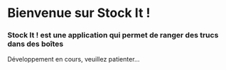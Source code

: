 # Bienvenue sur Stock It !

### Stock It ! est une application qui permet de ranger des trucs dans des boîtes


Développement en cours, veuillez patienter...
